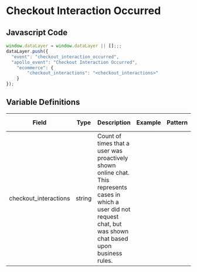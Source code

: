 # Checkout Interaction Occurred

### 

## Javascript Code
```js
window.dataLayer = window.dataLayer || [];;;
dataLayer.push({
  "event": "checkout_interaction_occurred",
  "apollo_event": "Checkout Interaction Occurred",
    "ecommerce": {
        "checkout_interactions": "<checkout_interactions>"
    }
});
```

## Variable Definitions

|Field|Type|Description|Example|Pattern|Min Length|Max Length|Minimum|Maximum|Multiple Of|
| --- | --- | --- | --- | --- | --- | --- | --- | --- | --- |
|checkout_interactions|string|Count of times that a user was proactively shown online chat. This represents cases in which a user did not request chat, but was shown chat based upon business rules.||||||||




